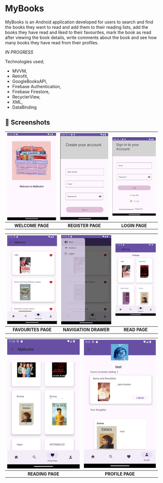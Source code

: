 # MyBooks
 MyBooks is an Android application developed for users to search and find the books they want to read and add them to their reading lists, add the books they have read and liked to their favourites, mark the book as read after viewing the book details, write comments about the book and see how many books they have read from their profiles.

*IN PROGRESS*


Technologies used;

* MVVM,
* Retrofit,
* GoogleBooksAPI,
* Firebase Authentication,
* Firebase Firestore,
* RecyclerView,
* XML,
* DataBinding


## 📸 Screenshots

|     <img src="screenshots/entry.png" alt="Screen1" width="300"/>      |     <img src="screenshots/1.2.png" alt="Screen2" width="300"/>     |      <img src="screenshots/bir.png" alt="Screen3" width="300"/>      |
|:----------------------------------------------------------------------:|:----------------------------------------------------------------------:|:----------------------------------------------------------------------:|
|                            **WELCOME PAGE**                            |                           **REGISTER PAGE**                            |                             **LOGIN PAGE**                             |

|    <img src="screenshots/favs.png" alt="Screen4" width="300"/>  |             <img src="screenshots/nav_drawer.png" alt="Screen5" width="300"/>     |     <img src="screenshots/readpage.png" alt="Screen6" width="300"/>     |
|:----------------------------------------------------------------------:|:----------------------------------------------------------------------:|:----------------------------------------------------------------------:|
|                        **FAVOURITES PAGE**                        |                             **NAVIGATION DRAWER**                              |                           **READ PAGE**                           |

|       <img src="screenshots/readingpage.png" alt="Screen7" width="300"/>  |   <img src="screenshots/profile.png" alt="Screen8" width="300"/>
|:----------------------------------------------------------------------:|:----------------------------------------------------------------------:|
|                             **READING PAGE**                              |                    **PROFILE PAGE**





